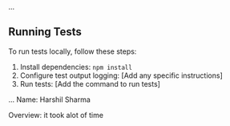 

...

## Running Tests

To run tests locally, follow these steps:

1. Install dependencies: `npm install`
2. Configure test output logging: [Add any specific instructions]
3. Run tests: [Add the command to run tests]

...
Name: Harshil Sharma

Overview: it took alot of time
